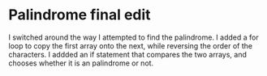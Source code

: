 # Palindrome final edit 

I switched around the way I attempted to find the palindrome. I added a for loop to copy the first array onto the next, while reversing the order of the characters. I addded an if statement that compares the two arrays, and chooses whether it is an palindrome or not.
